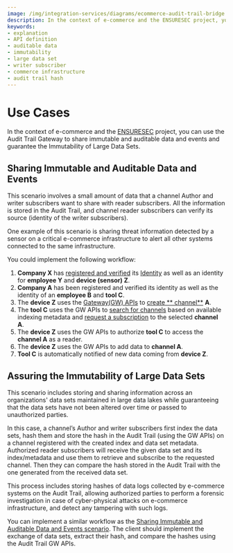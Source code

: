 ```yaml
---
image: /img/integration-services/diagrams/ecommerce-audit-trail-bridge.jpeg
description: In the context of e-commerce and the ENSURESEC project, you can use the Audit Trail Gateway to share immutable and auditable data and events and guarantee the Immutability of Large Data Sets.
keywords:
- explanation
- API definition
- auditable data
- immutability
- large data set
- writer subscriber
- commerce infrastructure
- audit trail hash
---
```


# Use Cases

In the context of e-commerce and the [ENSURESEC](https://www.ensuresec.eu/) project, you can use the Audit Trail Gateway
to share immutable and auditable data and events and guarantee the Immutability of Large Data Sets.

## Sharing Immutable and Auditable Data and Events

This scenario involves a small amount of data that a channel Author and writer subscribers want to share with 
reader subscribers. All the information is stored in the Audit Trail, and channel reader subscribers can verify its
source (identity of the writer subscribers).

One example of this scenario is sharing threat information detected by a sensor on a critical e-commerce
infrastructure to alert all other systems connected to the same infrastructure.

You could implement the following workflow:

1. **Company X** has [registered and verified](../SSI-bridge/API-definition.md) its [Identity](../../identity.md) as
   well as an identity for **employee Y** and **device (sensor) Z**.
2. **Company A** has been registered and verified its identity as well as the identity of an **employee B** and **tool
   C**.
3. The **device Z** uses the [Gateway(GW) APIs](API-definition.md) to [create **
   channel**](API-definition.md#channel-service) **A**.
4. The **tool C** uses the GW APIs to [search for channels](API-definition.md#channel-info-service) based on available
   indexing metadata and [request a subscription](API-definition.md#subscription-service) to the selected **channel A**.
5. The **device Z** uses the GW APIs to authorize **tool C** to access the **channel A** as a reader.
6. The **device Z** uses the GW APIs to add data to **channel A**.
7. **Tool C** is automatically notified of new data coming from **device Z**.

## Assuring the Immutability of Large Data Sets

This scenario includes storing and sharing information across an organizations' data sets maintained in large data lakes while
guaranteeing that the data sets have not been altered over time or passed to unauthorized parties.

In this case, a channel’s Author and writer subscribers first index the data sets, hash them and store the hash in the
Audit Trail (using the GW APIs) on a channel registered with the created index and data set metadata. Authorized reader
subscribers will receive the given data set and its index/metadata and use them to retrieve and subscribe to the
requested channel. Then they can compare the hash stored in the Audit Trail with the one generated from the received
data set.

This process includes storing hashes of data logs collected by e-commerce systems on the Audit Trail, allowing
authorized parties to perform a forensic investigation in case of cyber-physical attacks on e-commerce infrastructure,
and detect any tampering with such logs.

You can implement a similar workflow as
the [Sharing Immutable and Auditable Data and Events scenario](#sharing-immutable-and-auditable-data-and-events). The
client should implement the exchange of data sets, extract their hash, and compare the hashes using the Audit Trail GW
APIs.
